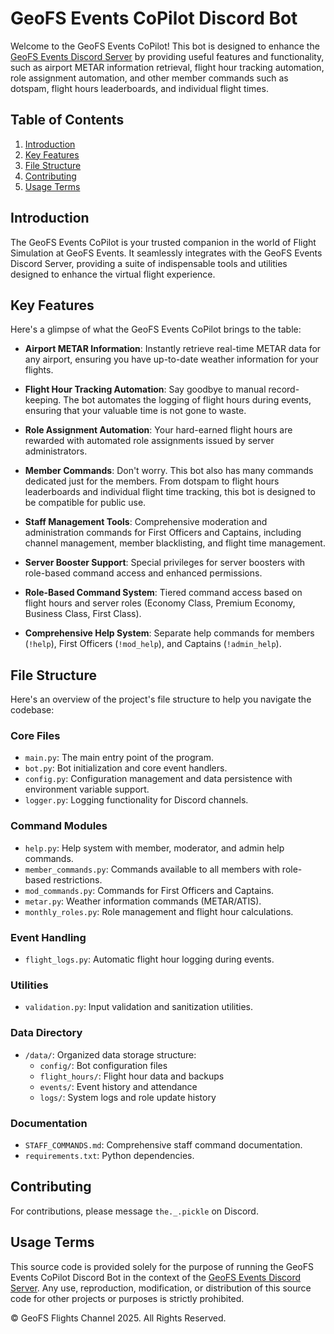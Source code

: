 # GeoFS Events CoPilot Discord Bot

Welcome to the GeoFS Events CoPilot! This bot is designed to enhance the [GeoFS Events Discord Server](https://discord.gg/nCWhNgN) by providing useful features and functionality, such as airport METAR information retrieval, flight hour tracking automation, role assignment automation, and other member commands such as dotspam, flight hours leaderboards, and individual flight times.

## Table of Contents

1. [Introduction](#introduction)
2. [Key Features](#key-features)
3. [File Structure](#file-structure)
4. [Contributing](#contributing)
5. [Usage Terms](#usage-terms)

## Introduction

The GeoFS Events CoPilot is your trusted companion in the world of Flight Simulation at GeoFS Events. It seamlessly integrates with the GeoFS Events Discord Server, providing a suite of indispensable tools and utilities designed to enhance the virtual flight experience.

## Key Features

Here's a glimpse of what the GeoFS Events CoPilot brings to the table:

- **Airport METAR Information**: Instantly retrieve real-time METAR data for any airport, ensuring you have up-to-date weather information for your flights.

- **Flight Hour Tracking Automation**: Say goodbye to manual record-keeping. The bot automates the logging of flight hours during events, ensuring that your valuable time is not gone to waste.

- **Role Assignment Automation**: Your hard-earned flight hours are rewarded with automated role assignments issued by server administrators.

- **Member Commands**: Don't worry. This bot also has many commands dedicated just for the members. From dotspam to flight hours leaderboards and individual flight time tracking, this bot is designed to be compatible for public use.

- **Staff Management Tools**: Comprehensive moderation and administration commands for First Officers and Captains, including channel management, member blacklisting, and flight time management.

- **Server Booster Support**: Special privileges for server boosters with role-based command access and enhanced permissions.

- **Role-Based Command System**: Tiered command access based on flight hours and server roles (Economy Class, Premium Economy, Business Class, First Class).

- **Comprehensive Help System**: Separate help commands for members (`!help`), First Officers (`!mod_help`), and Captains (`!admin_help`).

## File Structure

Here's an overview of the project's file structure to help you navigate the codebase:

### Core Files
- `main.py`: The main entry point of the program.
- `bot.py`: Bot initialization and core event handlers.
- `config.py`: Configuration management and data persistence with environment variable support.
- `logger.py`: Logging functionality for Discord channels.

### Command Modules
- `help.py`: Help system with member, moderator, and admin help commands.
- `member_commands.py`: Commands available to all members with role-based restrictions.
- `mod_commands.py`: Commands for First Officers and Captains.
- `metar.py`: Weather information commands (METAR/ATIS).
- `monthly_roles.py`: Role management and flight hour calculations.

### Event Handling
- `flight_logs.py`: Automatic flight hour logging during events.

### Utilities
- `validation.py`: Input validation and sanitization utilities.

### Data Directory
- `/data/`: Organized data storage structure:
  - `config/`: Bot configuration files
  - `flight_hours/`: Flight hour data and backups
  - `events/`: Event history and attendance
  - `logs/`: System logs and role update history

### Documentation
- `STAFF_COMMANDS.md`: Comprehensive staff command documentation.
- `requirements.txt`: Python dependencies.

## Contributing

For contributions, please message `the._.pickle` on Discord.

## Usage Terms

This source code is provided solely for the purpose of running the GeoFS Events CoPilot Discord Bot in the context of the [GeoFS Events Discord Server](https://discord.gg/nCWhNgN). Any use, reproduction, modification, or distribution of this source code for other projects or purposes is strictly prohibited.

© GeoFS Flights Channel 2025. All Rights Reserved.

